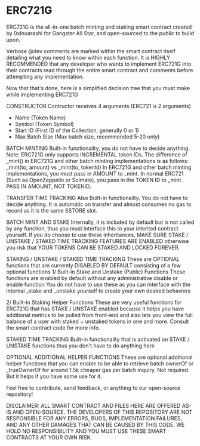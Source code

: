 # ERC721G
ERC721G is the all-in-one batch minting and staking smart contract created by 0xInuarashi for Gangster All Star, and open-sourced to the public to build upon.

Verbose @dev comments are marked within the smart contract itself detailing what you need to know within each function.
It is HIGHLY RECOMMENDED that any developer who wants to implement ERC721G into their contracts read through the entire smart contract and comments before attempting any implementation.

Now that that's done, here is a simplified decision tree that you must make while implementing ERC721G

CONSTRUCTOR
Contructor receives 4 arguments (ERC721 is 2 arguments)
- Name (Token Name)
- Symbol (Token Symbol)
- Start ID (First ID of the Collection, generally 0 or 1)
- Max Batch Size (Max batch size, recommended 5-20 only)

BATCH MINTING
Built-in functionality, you do not have to decide anything.
Note: ERC721G only supports INCREMENTAL token IDs.
The difference of _mint() in ERC721G and other batch minting implementations is as follows:
_mint(to, amount) vs _mint(to, tokenId)
In ERC721G and other batch minting implementations, you must pass in AMOUNT to _mint. 
In normal ERC721 (Such as OpenZeppelin or Solmate), you pass in the TOKEN ID to _mint.
PASS IN AMOUNT, NOT TOKENID.

TRANSFER TIME TRACKING
Also Built-in functionality. You do not have to decide anything. It is automatic on transfer and almost consumes no gas to record as it is the same SSTORE slot.

BATCH MINT AND STAKE
Internally, it is included by default but is not called by any function, thus you must interface this to your
interited contract yourself. If you do choose to use these inheritances, MAKE SURE STAKE / UNSTAKE / STAKED TIME TRACKING FEATURES ARE ENABLED
otherwise you risk that YOUR TOKENS CAN BE STAKED AND LOCKED FOREVER.

STAKING / UNSTAKE / STAKED TIME TRACKING
These are OPTIONAL functions that are currently DISABLED BY DEFAULT consisting of a few optional functions
1/ Built-in Stake and Unstake (Public) Functions
These functions are enabled by default without any administrative disable or enable function
You do not have to use these as you can interface with the internal _stake and _unstake yourself
to create your own desired behaviors

2/ Built-in Staking Helper Functions
These are very useful functions for ERC721G that has STAKE / UNSTAKE enabled because it helps you have additional
metrics to be pulled from front-end and also lets you view the full balance of a user with staked + unstaked tokens in one
and more. Consult the smart contract code for more info.

STAKED TIME TRACKING
Built-in functionality that is activated on STAKE / UNSTAKE functions thus you don't have to do anything here

OPTIONAL ADDITIONAL HELPER FUNCTIONS
These are optional additional helper functions that you can enable to be able to retrieve batch ownerOf or _trueOwnerOf for around 1.5k cheaper gas
per batch inquiry. Not required. But it helps if you have some use for it.

Feel free to contribute, send feedback, or anything to our open-source repository!

DISCLAIMER: ALL SMART CONTRACT AND FILES HERE ARE OFFERED AS-IS AND OPEN-SOURCE. THE DEVELOPERS OF THIS REPOSITORY ARE NOT RESPONSIBLE FOR ANY ERRORS, BUGS, IMPLEMENTATION FAILURES, 
AND ANY OTHER DAMAGES THAT CAN BE CAUSED BY THIS CODE. WE HOLD NO RESPONSIBILITY AND YOU MUST USE THESE SMART CONTRACTS AT YOUR OWN RISK.
